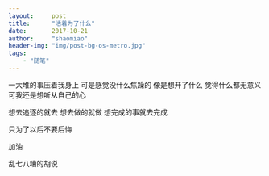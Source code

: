 ```yaml
---
layout:     post
title:      "活着为了什么"
date:       2017-10-21
author:     "shaomiao"
header-img: "img/post-bg-os-metro.jpg"
tags:
    - "随笔"
---
```

一大堆的事压着我身上 
可是感觉没什么焦躁的
像是想开了什么
觉得什么都无意义
可我还是想听从自己的心

想去追逐的就去
想去做的就做
想完成的事就去完成

只为了以后不要后悔

加油

乱七八糟的胡说
